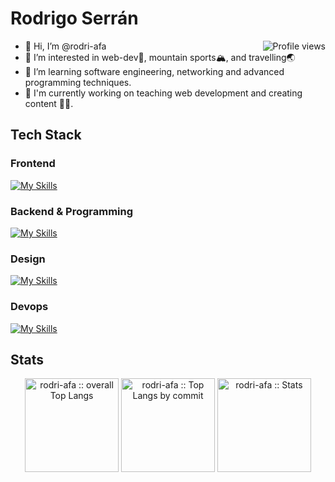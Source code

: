 # Rodrigo Serrán

<img src="https://gpvc.arturio.dev/rodri-afa" alt="Profile views" align='right'/> <a href="https://github.com/rodri-afa/rodri-afa/"> </a>


- 👋 Hi, I’m @rodri-afa
- 👀 I’m interested in web-dev🤖, mountain sports🏔, and travelling🌏
- 🌱 I’m learning software engineering, networking and advanced programming techniques.
- 🔧 I'm currently working on teaching web development and creating content ✌🏻.


  
## Tech Stack

<span width="45%">

### Frontend

[![My Skills](https://skillicons.dev/icons?i=html,css,js,vue,nuxt,jest)](https://skillicons.dev)

</span>
<span width="45%">
 
  
### Backend & Programming
 

[![My Skills](https://skillicons.dev/icons?i=mongodb,mysql,nodejs,express,typescript,php,laravel,java,postman)](https://skillicons.dev)

</span>

### Design

[![My Skills](https://skillicons.dev/icons?i=figma,ps,ai,xd,ae)](https://skillicons.dev)

### Devops

[![My Skills](https://skillicons.dev/icons?i=vercel,linux,docker,git,github)](https://skillicons.dev)

## Stats

<p align="center">
  <img height="150" src="https://github-readme-stats.vercel.app/api/top-langs/?username=rodri-afa&langs_count=6&theme=dracula&layout=compact&hide_border=true"
          alt="rodri-afa :: overall Top Langs " />
<!--  <img height="150" src="https://github-profile-summary-cards.vercel.app/api/cards/repos-per-language?username=rodri-afa&theme=dracula&layout=compact&hide_border=true"
          alt="rodri-afa :: Top Langs by repo" /> -->
  <img height="150" src="https://github-profile-summary-cards.vercel.app/api/cards/most-commit-language?username=rodri-afa&theme=dracula&layout=compact&hide_border=true"
          alt="rodri-afa :: Top Langs by commit" />
<img height="150" src="http://github-profile-summary-cards.vercel.app/api/cards/stats?username=rodri-afa&theme=dracula"
          alt="rodri-afa :: Stats" />
          
        

<!---
rodri-afa/rodri-afa is a ✨ special ✨ repository because its `README.md` (this file) appears on your GitHub profile.
You can click the Preview link to take a look at your changes.
--->
